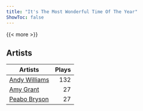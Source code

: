 ```yaml
---
title: "It's The Most Wonderful Time Of The Year"
ShowToc: false
---
```


{{< more >}}

## Artists
Artists | Plays 
----- | -----: 
[Andy Williams](/artists/andy-williams-16425) | 132
[Amy Grant](/artists/amy-grant-3053) | 27
[Peabo Bryson](/artists/peabo-bryson-38840) | 27

